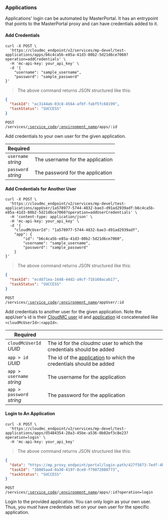 ### Applications

Applications' login can be automated by MasterPortal. It has an entrypoint that points to the MasterPortal proxy and can have credentials added to it. 

#### Add Credentials

```shell
curl -X POST \
  'https://cloudmc_endpoint/v2/services/mp-devel/test-applications/apps/b6c4ca5b-e85a-41d3-80b2-5d21d6ce7060?operation=addCredentials' \
  -H 'mc-api-key: your_api_key' \
  -d '{
	"username": "sample_username",
	"password": "sample_password"
}'
```
> The above command returns JSON structured like this:

```json
{
  "taskId": "ac3144ab-03c8-4564-afbf-fabf5fc68199",
  "taskStatus": "SUCCESS"
}
```
<code>POST /services/<a href="#administration-service-connections">:service_code</a>/<a href="#administration-environments">:environment_name</a>/apps/:id</code>

Add credentials to your own user for the given application.

Required | &nbsp;
---------- | -----
`username`<br/>*string* | The username for the application
`password`<br/>*string* | The password for the application

#### Add Credentials for Another User

```shell
curl -X POST \
  'https://cloudmc_endpoint/v2/services/mp-devel/test-applications/appUser/1a578977-5744-4832-bae3-d91ad2939adf:b6c4ca5b-e85a-41d3-80b2-5d21d6ce7060?operation=addUserCredentials' \
  -H 'content-type: application/json' \
  -H 'mc-api-key: your_api_key' \
  -d '{
	"cloudMcUserId": "1a578977-5744-4832-bae3-d91ad2939adf",
	"app": {
		"id": "b6c4ca5b-e85a-41d3-80b2-5d21d6ce7060",
		"username": "sample_username",
		"password": "sample_password"
	}
}'
```
> The above command returns JSON structured like this:

```json
{
  "taskId": "ecdd71ea-1648-44d2-a9cf-71b160acab17",
  "taskStatus": "SUCCESS"
}
```

<code>POST /services/<a href="#administration-service-connections">:service_code</a>/<a href="#administration-environments">:environment_name</a>/appUser/:id</code>

Add credentials to another user for the given application. Note the appUser's id
is their [CloudMC user](#administration-users) id and [application](#masterportal-applications) id concatenated like `<cloudMcUserId>:<appId>`.

Required | &nbsp;
---------- | -----
`cloudMcUserId`<br/>*UUID* | The id for the *cloudmc* user to which the credentials should be added
`app > id`<br/>*UUID* | The id of the [application](#masterportal-applications) to which the credentials should be added
`app > username`<br/>*string* | The username for the application
`app > password`<br/>*string* | The password for the application

#### Login to An Application

```shell
curl -X POST \
  'https://cloudmc_endpoint/v2/services/mp-devel/test-applications/apps/d5484354-28a3-45be-a536-0b02ef3c8e23?operation=login' \
  -H 'mc-api-key: your_api_key' 
```
> The above command returns JSON structured like this:

```json
{    
  "data": "https://mp_proxy_endpoint/portal/login-path/427f5873-7edf-4bba-ba65-8c927776da81/d5484354-28a3-45be-a536-0b02ef3c8e23/datadog-ukqrqhie/f59139e1-82e5-4526-bd5d-04c777a55f2a/b7f0bdd5-b544-d07e-ee56-4ee0d1a8a9c3",
  "taskId": "38805aa4-0a30-4197-8ce9-f79872080773",
  "taskStatus": "SUCCESS"
}
```

  <code>POST /services/<a href="#administration-service-connections">:service_code</a>/<a href="#administration-environments">:environment_name</a>/apps/:id?operation=login</code>

  Login to the provided application. You can only login as your own user. Thus, you must have credentials set on your own user for the specific application.

